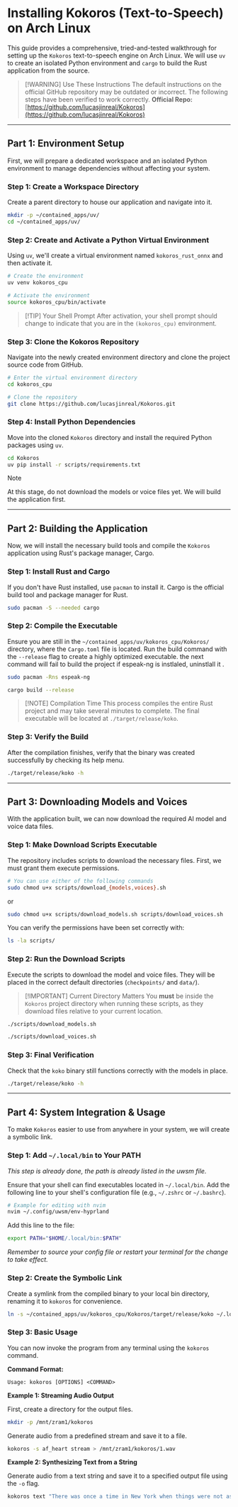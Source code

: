 # Installing Kokoros (Text-to-Speech) on Arch Linux

This guide provides a comprehensive, tried-and-tested walkthrough for setting up the `Kokoros` text-to-speech engine on Arch Linux. We will use `uv` to create an isolated Python environment and `cargo` to build the Rust application from the source.

> [!WARNING] Use These Instructions
> The default instructions on the official GitHub repository may be outdated or incorrect. The following steps have been verified to work correctly.
> **Official Repo:** [https://github.com/lucasjinreal/Kokoros](https://github.com/lucasjinreal/Kokoros)

---

## Part 1: Environment Setup

First, we will prepare a dedicated workspace and an isolated Python environment to manage dependencies without affecting your system.

### Step 1: Create a Workspace Directory

Create a parent directory to house our application and navigate into it.

```bash
mkdir -p ~/contained_apps/uv/
cd ~/contained_apps/uv/
```

### Step 2: Create and Activate a Python Virtual Environment

Using `uv`, we'll create a virtual environment named `kokoros_rust_onnx` and then activate it.

```bash
# Create the environment
uv venv kokoros_cpu

# Activate the environment
source kokoros_cpu/bin/activate
```

> [!TIP] Your Shell Prompt
> After activation, your shell prompt should change to indicate that you are in the `(kokoros_cpu)` environment.

### Step 3: Clone the Kokoros Repository

Navigate into the newly created environment directory and clone the project source code from GitHub.

```bash
# Enter the virtual environment directory
cd kokoros_cpu

# Clone the repository
git clone https://github.com/lucasjinreal/Kokoros.git
```

### Step 4: Install Python Dependencies

Move into the cloned `Kokoros` directory and install the required Python packages using `uv`.

```bash
cd Kokoros
uv pip install -r scripts/requirements.txt
```

> [!NOTE]
> At this stage, do not download the models or voice files yet. We will build the application first.

---

## Part 2: Building the Application

Now, we will install the necessary build tools and compile the `Kokoros` application using Rust's package manager, Cargo.

### Step 1: Install Rust and Cargo

If you don't have Rust installed, use `pacman` to install it. Cargo is the official build tool and package manager for Rust.

```bash
sudo pacman -S --needed cargo
```

### Step 2: Compile the Executable

Ensure you are still in the `~/contained_apps/uv/kokoros_cpu/Kokoros/` directory, where the `Cargo.toml` file is located. Run the build command with the `--release` flag to create a highly optimized executable.
the next command will fail to build the project if espeak-ng is instlaled, uninstlall it . 

```bash
sudo pacman -Rns espeak-ng
```

```bash
cargo build --release
```

> [!NOTE] Compilation Time
> This process compiles the entire Rust project and may take several minutes to complete. The final executable will be located at `./target/release/koko`.

### Step 3: Verify the Build

After the compilation finishes, verify that the binary was created successfully by checking its help menu.

```bash
./target/release/koko -h
```

---

## Part 3: Downloading Models and Voices

With the application built, we can now download the required AI model and voice data files.

### Step 1: Make Download Scripts Executable

The repository includes scripts to download the necessary files. First, we must grant them execute permissions.

```bash
# You can use either of the following commands
sudo chmod u+x scripts/download_{models,voices}.sh
```

 or
 
```bash
sudo chmod u+x scripts/download_models.sh scripts/download_voices.sh
```

You can verify the permissions have been set correctly with:
```bash
ls -la scripts/
```

### Step 2: Run the Download Scripts

Execute the scripts to download the model and voice files. They will be placed in the correct default directories (`checkpoints/` and `data/`).

> [!IMPORTANT] Current Directory Matters
> You **must** be inside the `Kokoros` project directory when running these scripts, as they download files relative to your current location.

```bash
./scripts/download_models.sh
```

```bash
./scripts/download_voices.sh
```
### Step 3: Final Verification

Check that the `koko` binary still functions correctly with the models in place.

```bash
./target/release/koko -h
```

---

## Part 4: System Integration & Usage

To make `Kokoros` easier to use from anywhere in your system, we will create a symbolic link.

### Step 1: Add `~/.local/bin` to Your PATH

*This step is already done, the path is already listed in the uwsm file.*

Ensure that your shell can find executables located in `~/.local/bin`. Add the following line to your shell's configuration file (e.g., `~/.zshrc` or `~/.bashrc`).

```bash
# Example for editing with nvim
nvim ~/.config/uwsm/env-hyprland
```

Add this line to the file:
```sh
export PATH="$HOME/.local/bin:$PATH"
```
*Remember to source your config file or restart your terminal for the change to take effect.*

### Step 2: Create the Symbolic Link

Create a symlink from the compiled binary to your local bin directory, renaming it to `kokoros` for convenience.

```bash
ln -s ~/contained_apps/uv/kokoros_cpu/Kokoros/target/release/koko ~/.local/bin/kokoros
```

### Step 3: Basic Usage

You can now invoke the program from any terminal using the `kokoros` command.

**Command Format:**
```
Usage: kokoros [OPTIONS] <COMMAND>
```

**Example 1: Streaming Audio Output**

First, create a directory for the output files.

```bash
mkdir -p /mnt/zram1/kokoros
```

Generate audio from a predefined stream and save it to a file.

```bash
kokoros -s af_heart stream > /mnt/zram1/kokoros/1.wav
```

**Example 2: Synthesizing Text from a String**

Generate audio from a text string and save it to a specified output file using the `-o` flag.

```bash
kokoros text "There was once a time in New York when things were not as good as they are right now." -o /mnt/zram1/kokoros/2.wav
```
